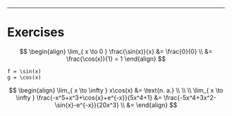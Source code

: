 


___
# Exercises



$$
\begin{align}
\lim_{ x \to 0 } \frac{\sin(x)}{x} &= \frac{0}{0} \\
&= \frac{\cos(x)}{1} = 1
\end{align}
$$


```desmos-graph
f = \sin(x)
g = \cos(x)
```




$$
\begin{align}
\lim_{ x \to \infty } x\cos(x) &= \text{n. a.} \\
 \\
 \\
\lim_{ x \to \infty } \frac{-x^5+x^3+\cos{x}+e^{-x}}{5x^4+1} &= \frac{-5x^4+3x^2-\sin{x}-e^{-x}}{20x^3} \\
&= 
\end{align}
$$